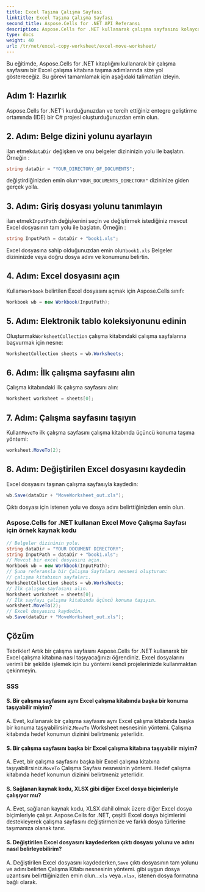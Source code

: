 ```yaml
---
title: Excel Taşıma Çalışma Sayfası
linktitle: Excel Taşıma Çalışma Sayfası
second_title: Aspose.Cells for .NET API Referansı
description: Aspose.Cells for .NET kullanarak çalışma sayfasını kolayca bir Excel çalışma kitabına taşıyın.
type: docs
weight: 40
url: /tr/net/excel-copy-worksheet/excel-move-worksheet/
---
```

Bu eğitimde, Aspose.Cells for .NET kitaplığını kullanarak bir çalışma sayfasını bir Excel çalışma kitabına taşıma adımlarında size yol göstereceğiz. Bu görevi tamamlamak için aşağıdaki talimatları izleyin.


## Adım 1: Hazırlık

Aspose.Cells for .NET'i kurduğunuzdan ve tercih ettiğiniz entegre geliştirme ortamında (IDE) bir C# projesi oluşturduğunuzdan emin olun.

## 2. Adım: Belge dizini yolunu ayarlayın

 ilan etmek`dataDir` değişken ve onu belgeler dizininizin yolu ile başlatın. Örneğin :

```csharp
string dataDir = "YOUR_DIRECTORY_OF_DOCUMENTS";
```

 değiştirdiğinizden emin olun`"YOUR_DOCUMENTS_DIRECTORY"` dizininize giden gerçek yolla.

## 3. Adım: Giriş dosyası yolunu tanımlayın

 ilan etmek`InputPath` değişkenini seçin ve değiştirmek istediğiniz mevcut Excel dosyasının tam yolu ile başlatın. Örneğin :

```csharp
string InputPath = dataDir + "book1.xls";
```

 Excel dosyasına sahip olduğunuzdan emin olun`book1.xls` Belgeler dizininizde veya doğru dosya adını ve konumunu belirtin.

## 4. Adım: Excel dosyasını açın

 Kullan`Workbook` belirtilen Excel dosyasını açmak için Aspose.Cells sınıfı:

```csharp
Workbook wb = new Workbook(InputPath);
```

## 5. Adım: Elektronik tablo koleksiyonunu edinin

 Oluşturmak`WorksheetCollection` çalışma kitabındaki çalışma sayfalarına başvurmak için nesne:

```csharp
WorksheetCollection sheets = wb.Worksheets;
```

## 6. Adım: İlk çalışma sayfasını alın

Çalışma kitabındaki ilk çalışma sayfasını alın:

```csharp
Worksheet worksheet = sheets[0];
```

## 7. Adım: Çalışma sayfasını taşıyın

 Kullan`MoveTo` ilk çalışma sayfasını çalışma kitabında üçüncü konuma taşıma yöntemi:

```csharp
worksheet.MoveTo(2);
```

## 8. Adım: Değiştirilen Excel dosyasını kaydedin

Excel dosyasını taşınan çalışma sayfasıyla kaydedin:

```csharp
wb.Save(dataDir + "MoveWorksheet_out.xls");
```

Çıktı dosyası için istenen yolu ve dosya adını belirttiğinizden emin olun.

### Aspose.Cells for .NET kullanan Excel Move Çalışma Sayfası için örnek kaynak kodu 
```csharp
// Belgeler dizininin yolu.
string dataDir = "YOUR DOCUMENT DIRECTORY";
string InputPath = dataDir + "book1.xls";
// Mevcut bir excel dosyasını açın.
Workbook wb = new Workbook(InputPath);
// Şuna referansla bir Çalışma Sayfaları nesnesi oluşturun:
// çalışma kitabının sayfaları.
WorksheetCollection sheets = wb.Worksheets;
// İlk çalışma sayfasını alın.
Worksheet worksheet = sheets[0];
// İlk sayfayı çalışma kitabında üçüncü konuma taşıyın.
worksheet.MoveTo(2);
// Excel dosyasını kaydedin.
wb.Save(dataDir + "MoveWorksheet_out.xls");
```

## Çözüm

Tebrikler! Artık bir çalışma sayfasını Aspose.Cells for .NET kullanarak bir Excel çalışma kitabına nasıl taşıyacağınızı öğrendiniz. Excel dosyalarını verimli bir şekilde işlemek için bu yöntemi kendi projelerinizde kullanmaktan çekinmeyin.

### SSS

#### S. Bir çalışma sayfasını aynı Excel çalışma kitabında başka bir konuma taşıyabilir miyim?

A.  Evet, kullanarak bir çalışma sayfasını aynı Excel çalışma kitabında başka bir konuma taşıyabilirsiniz.`MoveTo` Worksheet nesnesinin yöntemi. Çalışma kitabında hedef konumun dizinini belirtmeniz yeterlidir.

#### S. Bir çalışma sayfasını başka bir Excel çalışma kitabına taşıyabilir miyim?

A.  Evet, bir çalışma sayfasını başka bir Excel çalışma kitabına taşıyabilirsiniz.`MoveTo` Çalışma Sayfası nesnesinin yöntemi. Hedef çalışma kitabında hedef konumun dizinini belirtmeniz yeterlidir.

#### S. Sağlanan kaynak kodu, XLSX gibi diğer Excel dosya biçimleriyle çalışıyor mu?

A. Evet, sağlanan kaynak kodu, XLSX dahil olmak üzere diğer Excel dosya biçimleriyle çalışır. Aspose.Cells for .NET, çeşitli Excel dosya biçimlerini destekleyerek çalışma sayfasını değiştirmenize ve farklı dosya türlerine taşımanıza olanak tanır.

#### S. Değiştirilen Excel dosyasını kaydederken çıktı dosyası yolunu ve adını nasıl belirleyebilirim?

A.  Değiştirilen Excel dosyasını kaydederken,`Save` çıktı dosyasının tam yolunu ve adını belirten Çalışma Kitabı nesnesinin yöntemi. gibi uygun dosya uzantısını belirttiğinizden emin olun.`.xls` veya`.xlsx`, istenen dosya formatına bağlı olarak.